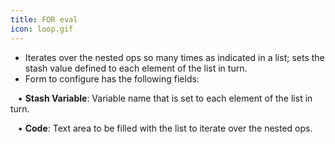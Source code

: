 ```yaml
---
title: FOR eval
icon: loop.gif
---
```

* Iterates over the nested ops so many times as indicated in a list; sets the stash value defined to each element of the list in turn.
* Form to configure has the following fields: <br />

&nbsp; &nbsp;• **Stash Variable**: Variable name that is set to each element of the list in turn. <br />

&nbsp; &nbsp;• **Code**: Text area to be filled with the list to iterate over the nested ops.


